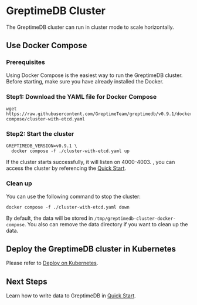 # GreptimeDB Cluster

The GreptimeDB cluster can run in cluster mode to scale horizontally.

## Use Docker Compose

###  Prerequisites

Using Docker Compose is the easiest way to run the GreptimeDB cluster. Before starting, make sure you have already installed the Docker.

### Step1: Download the YAML file for Docker Compose

```
wget https://raw.githubusercontent.com/GreptimeTeam/greptimedb/v0.9.1/docker/docker-compose/cluster-with-etcd.yaml
```

### Step2: Start the cluster

```
GREPTIMEDB_VERSION=v0.9.1 \
  docker compose -f ./cluster-with-etcd.yaml up 
```

If the cluster starts successfully, it will listen on 4000-4003. , you can access the cluster by referencing the [Quick Start](../quick-start.md).

### Clean up

You can use the following command to stop the cluster:

```
docker compose -f ./cluster-with-etcd.yaml down
```

By default, the data will be stored in `/tmp/greptimedb-cluster-docker-compose`. You also can remove the data directory if you want to clean up the data.

## Deploy the GreptimeDB cluster in Kubernetes

Please refer to [Deploy on Kubernetes](/user-guide/operations/deploy-on-kubernetes/overview.md).

## Next Steps

Learn how to write data to GreptimeDB in [Quick Start](../quick-start.md).
